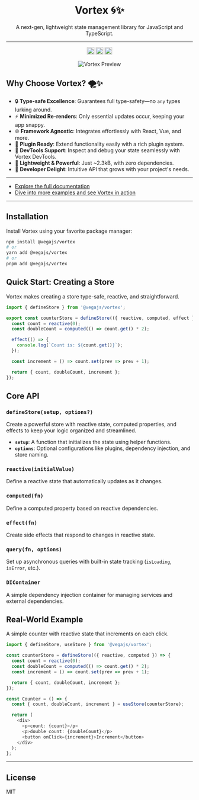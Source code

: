 <h1 align="center">Vortex 🌀✨</h1>

<p align="center">A next-gen, lightweight state management library for JavaScript and TypeScript.</p>

---

<p align="center">
	<a href="https://bundlephobia.com/result?p=@vegajs/vortex"><img src="https://img.shields.io/bundlephobia/minzip/@vegajs/vortex?label=bundle%20size&style=flat&colorB=49ff43" height="20"/></a>
    <a href="https://www.npmjs.com/package/@vegajs/vortex"><img src="https://img.shields.io/npm/v/@vegajs/vortex?style=flat&colorB=ffd547" alt="Latest version" height="20"/></a>
    <a href="https://www.npmjs.com/package/@vegajs/vortex"><img src="https://img.shields.io/npm/dt/@vegajs/vortex.svg" alt="Downloads" height="20"/></a>
</p>

<p align="center">
    <img src="https://github.com/vega-js/vortex/packages/vortex/docs/static/preview.svg" alt="Vortex Preview"/>
</p>


## Why Choose Vortex? 🌪✨

- 🔒 **Type-safe Excellence**: Guarantees full type-safety—no `any` types lurking around.
- ⚡ **Minimized Re-renders**: Only essential updates occur, keeping your app snappy.
- 🌐 **Framework Agnostic**: Integrates effortlessly with React, Vue, and more.
- 🔌 **Plugin Ready**: Extend functionality easily with a rich plugin system.
- 🔧 **DevTools Support**: Inspect and debug your state seamlessly with Vortex DevTools.
- 🧪 **Lightweight & Powerful**: Just ~2.3kB, with zero dependencies.
- 🤩 **Developer Delight**: Intuitive API that grows with your project's needs.

---

- [Explore the full documentation](https://github.com/vega-js/vortex/docs/main.md)
- [Dive into more examples and see Vortex in action](https://github.com/vega-js/vortex/docs/examples/main.md)

---

## Installation

Install Vortex using your favorite package manager:

```bash
npm install @vegajs/vortex
# or
yarn add @vegajs/vortex
# or
pnpm add @vegajs/vortex
```

## Quick Start: Creating a Store

Vortex makes creating a store type-safe, reactive, and straightforward.

```typescript
import { defineStore } from '@vegajs/vortex';

export const counterStore = defineStore(({ reactive, computed, effect }) => {
  const count = reactive(0);
  const doubleCount = computed(() => count.get() * 2);

  effect(() => {
    console.log(`Count is: ${count.get()}`);
  });

  const increment = () => count.set(prev => prev + 1);

  return { count, doubleCount, increment };
});
```

## Core API

### `defineStore(setup, options?)`

Create a powerful store with reactive state, computed properties, and effects to keep your logic organized and streamlined.

- **`setup`**: A function that initializes the state using helper functions.
- **`options`**: Optional configurations like plugins, dependency injection, and store naming.

### `reactive(initialValue)`

Define a reactive state that automatically updates as it changes.

### `computed(fn)`

Define a computed property based on reactive dependencies.

### `effect(fn)`

Create side effects that respond to changes in reactive state.

### `query(fn, options)`

Set up asynchronous queries with built-in state tracking (`isLoading`, `isError`, etc.).

### `DIContainer`

A simple dependency injection container for managing services and external dependencies.


## Real-World Example

A simple counter with reactive state that increments on each click.

```typescript jsx
import { defineStore, useStore } from '@vegajs/vortex';

const counterStore = defineStore(({ reactive, computed }) => {
  const count = reactive(0);
  const doubleCount = computed(() => count.get() * 2);
  const increment = () => count.set(prev => prev + 1);

  return { count, doubleCount, increment };
});

const Counter = () => {
  const { count, doubleCount, increment } = useStore(counterStore);

  return (
    <div>
      <p>count: {count}</p>
      <p>double count: {doubleCount}</p>
      <button onClick={increment}>Increment</button>
    </div>
  );
};
```
---

## License

MIT
